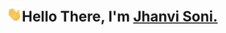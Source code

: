 <h1 align="left"><img src="https://raw.githubusercontent.com/jhanvi1061/jhanvi1061/main/wave.gif" width="30px">Hello There, I'm <a href="https://github.com/jhanvi1061">Jhanvi Soni.</a></h1>
